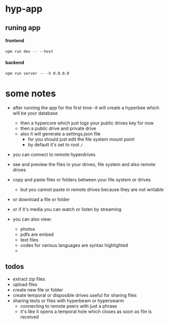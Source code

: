 # hyp-app

## runing app

#### frontend
```shell
npm run dev -- --host
```

#### backend
```shell
npm run server -- -h 0.0.0.0
```

# some notes

- after running the app for the first time
  -it will create a hyperbee which will be your database
  - then a hypercore which just logs your public drives key for now
  - then a public drive and private drive
  - also it will generate a settings.json file
     - for you should just edit the file system mount point
     - by default it's set to root `/`
 
- you can connect to remote hyperdrives
- see and preview the files in your drives, file system and also remote drives
- copy and paste files or folders between your file system or drives
  - but you cannot paste in remote drives because they are not writable
- or download a file or folder
- or if it's media you can watch or listen by streaming
- you can also view:
   - photos
   - pdfs are embed
   - text files
   - codes for various languages are syntax highlighted
   - 
   

## todos
- extract zip files
- upload files
- create new file or folder
- create temporal or disposible drives useful for sharing files
- sharing texts or files with hyperbeam or hyperswarm
  - connecting to remote peers with just a phrase
  - it's like it opens a temporal hole which closes as soon as file is received
